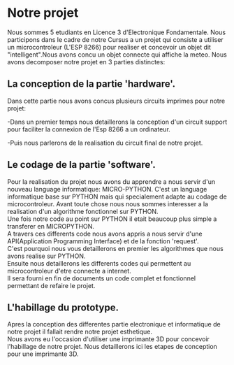 # Notre projet  


Nous sommes 5 etudiants en Licence 3 d'Electronique Fondamentale. Nous participons dans le cadre de notre Cursus a un projet  qui consiste a utiliser un microcontroleur (L'ESP 8266) pour realiser et concevoir un objet dit "intelligent".Nous avons concu un objet connecte qui affiche la meteo.
Nous avons decomposer notre projet en 3 parties distinctes:  
## La conception de la partie 'hardware'.
Dans cette partie nous avons concus  plusieurs circuits imprimes pour notre projet:  
  
-Dans un premier temps nous detaillerons la conception d'un circuit support pour faciliter la connexion de l'Esp 8266 a un ordinateur.  

-Puis nous parlerons de la realisation du circuit final de notre projet.  

## Le codage de la partie 'software'.

Pour la realisation du projet nous avons du apprendre a nous servir d'un nouveau language informatique: MICRO-PYTHON. C'est un language 
informatique base sur PYTHON mais qui specialement adapte au codage de microcontroleur.
Avant toute chose nous nous sommes interesser a la realisation d'un algorithme fonctionnel sur PYTHON.  
Une fois notre code au point sur PYTHON il etait beaucoup plus simple a transferer en MICROPYTHON.  
A travers ces differents code nous avons appris a nous servir d'une API(Application Programming Interface) et de la fonction 'request'.  
C'est pourquoi nous vous detaillerons en premier les algorithmes que nous avons realise sur PYTHON.  
Ensuite nous detaillerons les differents codes qui permettent au microcontroleur d'etre connecte a internet.  
Il sera fourni en fin de documents un code complet et fonctionnel permettant de refaire le projet.   

## L'habillage du prototype.

Apres la conception des differentes partie electronique et informatique de notre projet il fallait rendre
 notre projet esthetique.  
Nous avons eu l'occasion d'utiliser une imprimante 3D pour concevoir l'habillage de notre projet. 
Nous detaillerons ici les etapes de conception  pour une imprimante 3D.
